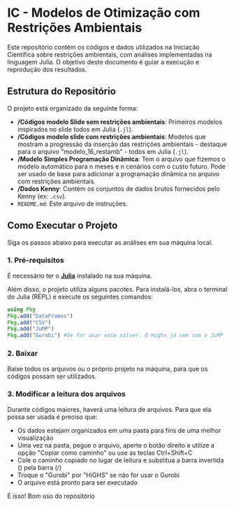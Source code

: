 # IC - Modelos de Otimização com Restrições Ambientais 

Este repositório contém os códigos e dados utilizados na Iniciação Científica sobre restrições ambientais, com análises implementadas na linguagem Julia. O objetivo deste documento é guiar a execução e reprodução dos resultados.

## Estrutura do Repositório

O projeto está organizado da seguinte forma:

- **/Códigos modelo Slide sem restrições ambientais**: Primeiros modelos inspirados no slide todos em  Julia (`.jl`).
- **/Códigos modelo slide com restrições ambientais**: Modelos que mostram a progressão da inserção das restrições ambientais - destaque para o arquivo "modelo_16_restamb" - todos em Julia (`.jl`).
- **/Modelo Simples Programação Dinâmica**: Tem o arquivo que fizemos o modelo automático para n meses e n cenários com o custo futuro. Pode ser usado de base para adicionar a programação dinâmica no arquivo com restrições ambientais.
- **/Dados Kenny**: Contém os conjuntos de dados brutos fornecidos pelo Kenny (ex: `.csv`).
- `README.md`: Este arquivo de instruções.

## Como Executar o Projeto

Siga os passos abaixo para executar as análises em sua máquina local.

### 1. Pré-requisitos

É necessário ter o **[Julia](https://julialang.org/downloads/)** instalado na sua máquina.

Além disso, o projeto utiliza alguns pacotes. Para instalá-los, abra o terminal do Julia (REPL) e execute os seguintes comandos:

```julia
using Pkg
Pkg.add("DataFrames")
Pkg.add("CSV")
Pkg.add("JuMP")
Pkg.add("Gurobi") #Se for usar esse solver. O Highs já vem com o JuMP
```
### 2. Baixar
Baixe todos os arquivos ou o próprio projeto na máquina, para que os códigos possam ser utilizados.

### 3. Modificar a leitura dos arquivos
Durante códigos maiores, haverá uma leitura de arquivos.
Para que ela possa ser usada é preciso que:
- Os dados estejam organizados em uma pasta para fins de uma melhor visualização
- Uma vez na pasta, pegue o arquivo, aperte o botão direito e utilize a opção "Copiar como caminho" ou use as teclas Ctrl+Shift+C
- Cole o caminho copiado no lugar de leitura e substitua a barra invertida (\) pela barra (/)
- Troque o "Gurobi" por "HiGHS" se não for usar o Gurobi
- O arquivo está pronto para ser executado


É isso! Bom uso do repositório

